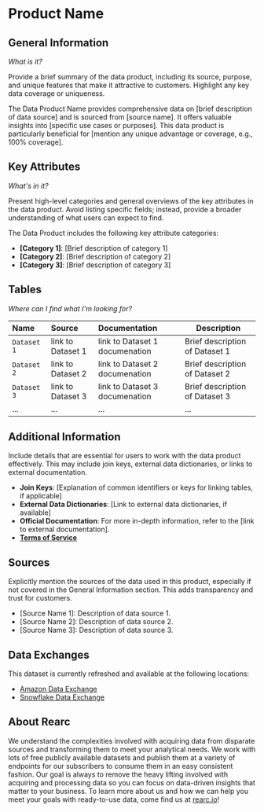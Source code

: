 # Product Name

## General Information

_What is it?_

Provide a brief summary of the data product, including its source, purpose, and unique features that make it attractive to customers. Highlight any key data coverage or uniqueness.

The Data Product Name provides comprehensive data on [brief description of data source] and is sourced from [source name]. It offers valuable insights into [specific use cases or purposes]. This data product is particularly beneficial for [mention any unique advantage or coverage, e.g., 100% coverage].

## Key Attributes

_What's in it?_

Present high-level categories and general overviews of the key attributes in the data product. Avoid listing specific fields; instead, provide a broader understanding of what users can expect to find.

The Data Product includes the following key attribute categories:

- **[Category 1]**: [Brief description of category 1]
- **[Category 2]**: [Brief description of category 2]
- **[Category 3]**: [Brief description of category 3]

## Tables

_Where can I find what I'm looking for?_

| Name                     | Source            | Documentation                   | Description                   |
|:-------------------------|:------------------|:--------------------------------|-------------------------------|
| `Dataset 1`              | link to Dataset 1 | link to Dataset 1 documenation  | Brief description of Dataset 1|
| `Dataset 2`              | link to Dataset 2 | link to Dataset 2 documenation  | Brief description of Dataset 2|
| `Dataset 3`              | link to Dataset 3 | link to Dataset 3 documenation  | Brief description of Dataset 3|
| ...              | ... | ...  | ... |

## Additional Information

Include details that are essential for users to work with the data product effectively. This may include join keys, external data dictionaries, or links to external documentation.

- **Join Keys**: [Explanation of common identifiers or keys for linking tables, if applicable]
- **External Data Dictionaries**: [Link to external data dictionaries, if available]
- **Official Documentation**: For more in-depth information, refer to the [link to external documentation].
- **[Terms of Service](https://rearc-data-public-assets.s3.amazonaws.com/Rearc_Data_DSA.pdf)**

## Sources

Explicitly mention the sources of the data used in this product, especially if not covered in the General Information section. This adds transparency and trust for customers.

- [Source Name 1]: Description of data source 1.
- [Source Name 2]: Description of data source 2.
- [Source Name 3]: Description of data source 3.

## Data Exchanges

This dataset is currently refreshed and available at the following locations:

- [Amazon Data Exchange](https://us-east-1.console.aws.amazon.com/dataexchange/home?region=us-east-1#/products/prodview-6hrha5c7pe3am)
- [Snowflake Data Exchange](https://www.snowflake.com/datasets/rearc/)

[//]: # (- [Databricks Marketplace]&#40;https://www.databricks.com/product/marketplace&#41;)

## About Rearc

We understand the complexities involved with acquiring data from disparate sources and transforming them to meet your
analytical needs. We work with lots of free publicly available datasets and publish them at a variety of endpoints for
our subscribers to consume them in an easy consistent fashion. Our goal is always to remove the heavy lifting involved
with acquiring and processing data so you can focus on data-driven insights that matter to your business. To learn more
about us and how we can help you meet your goals with ready-to-use data, come find us at [rearc.io](rearc.io)!
